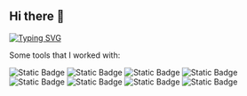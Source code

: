 ## Hi there 👋

[![Typing SVG](https://readme-typing-svg.demolab.com?font=Fira+Code&weight=500&size=26&duration=4000&pause=1000&color=DB98F7&width=500&lines=I'm+Masoume;Passionate+Front-End+Developer;In+Love+with+Technology+)](https://git.io/typing-svg)


<!--
**masume-nd/masume-nd** is a ✨ _special_ ✨ repository because its `README.md` (this file) appears on your GitHub profile.

Here are some ideas to get you started:

- 🔭 I’m currently working on ...
- 🌱 I’m currently learning ...
- 👯 I’m looking to collaborate on ...
- 🤔 I’m looking for help with ...
- 💬 Ask me about ...
- 📫 How to reach me: ...
- 😄 Pronouns: ...
- ⚡ Fun fact: ...
-->



Some tools that I worked with:

![Static Badge](https://img.shields.io/badge/HTML-8?style=flat&logo=html5&logoColor=white&logoSize=24&color=red)
![Static Badge](https://img.shields.io/badge/css-8?style=flat&logo=css3&logoSize=24&color=blue)
![Static Badge](https://img.shields.io/badge/JavaScript-8?style=flat&logo=javascript&logoColor=%23F7DF1E&logoSize=24&color=yellow)
![Static Badge](https://img.shields.io/badge/React_js-8?style=flat&logo=react&logoColor=%2361DAFB&logoSize=24&color=gray)
![Static Badge](https://img.shields.io/badge/Vite-8?style=flat&logo=vite&logoColor=%23646CFF&logoSize=24&color=rgb(175%2C63%2C245))
![Static Badge](https://img.shields.io/badge/Next_js-8?style=flat&logo=nextdotjs&logoColor=%23000000&logoSize=24&color=white)
![Static Badge](https://img.shields.io/badge/TypeScript-8?style=flat&logo=typescript&logoColor=%233178C6&logoSize=24&color=blue)
![Static Badge](https://img.shields.io/badge/Sass-8?style=flat&logo=sass&logoColor=%23CC6699&logoSize=24&color=pink)
